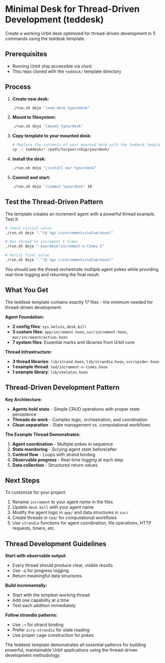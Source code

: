 # Minimal Desk for Thread-Driven Development (teddesk)

Create a working Urbit desk optimized for thread-driven development in 5 commands using the teddesk template.

## Prerequisites

- Running Urbit ship accessible via clurd
- This repo cloned with the `teddesk/` template directory

## Process

1. **Create new desk:**
   ```bash
   ./run.sh dojo "|new-desk %yourdesk"
   ```

2. **Mount to filesystem:**
   ```bash
   ./run.sh dojo "|mount %yourdesk"
   ```

3. **Copy template to your mounted desk:**
   ```bash
   # Replace the contents of your mounted desk with the teddesk template
   cp -r teddesk/* /path/to/your/ship/yourdesk/
   ```

4. **Install the desk:**
   ```bash
   ./run.sh dojo "|install our %yourdesk"
   ```

5. **Commit and start:**
   ```bash
   ./run.sh dojo "|commit %yourdesk" 10
   ```

## Test the Thread-Driven Pattern

The template creates an increment agent with a powerful thread example. Test it:

```bash
# Check initial value
./run.sh dojo ".^(@ %gx /=increment=/value/noun)"

# Run thread to increment 5 times
./run.sh dojo "-yourdesk!increment-n-times 5"

# Verify final value
./run.sh dojo ".^(@ %gx /=increment=/value/noun)"
```

You should see the thread orchestrate multiple agent pokes while providing real-time logging and returning the final result.

## What You Get

The teddesk template contains exactly 17 files - the minimum needed for thread-driven development:

**Agent Foundation:**
- **2 config files**: `sys.kelvin`, `desk.bill`
- **3 custom files**: `app/increment.hoon`, `sur/increment.hoon`, `mar/increment/action.hoon`
- **7 system files**: Essential marks and libraries from Urbit core

**Thread Infrastructure:**
- **3 thread libraries**: `lib/strand.hoon`, `lib/strandio.hoon`, `sur/spider.hoon`
- **1 example thread**: `ted/increment-n-times.hoon`
- **1 example library**: `lib/skeleton.hoon`

## Thread-Driven Development Pattern

**Key Architecture:**
- **Agents hold state** - Simple CRUD operations with proper state persistence
- **Threads do work** - Complex logic, orchestration, and coordination
- **Clean separation** - State management vs. computational workflows

**The Example Thread Demonstrates:**
1. **Agent coordination** - Multiple pokes in sequence
2. **State monitoring** - Scrying agent state before/after
3. **Control flow** - Loops with strand binding
4. **Observable progress** - Real-time logging at each step
5. **Data collection** - Structured return values

## Next Steps

To customize for your project:
1. Rename `increment` to your agent name in the files
2. Update `desk.bill` with your agent name
3. Modify the agent logic in `app/` and data structures in `sur/`
4. Create threads in `ted/` for computational workflows
5. Use `strandio` functions for agent coordination, file operations, HTTP requests, timers, etc.

## Thread Development Guidelines

**Start with observable output:**
- Every thread should produce clear, visible results
- Use `~&` for progress logging
- Return meaningful data structures

**Build incrementally:**
- Start with the simplest working thread
- Add one capability at a time
- Test each addition immediately

**Follow strandio patterns:**
- Use `;<` for strand binding
- Prefer `scry:strandio` for state reading
- Use proper cage construction for pokes

The teddesk template demonstrates all essential patterns for building powerful, maintainable Urbit applications using the thread-driven development methodology.